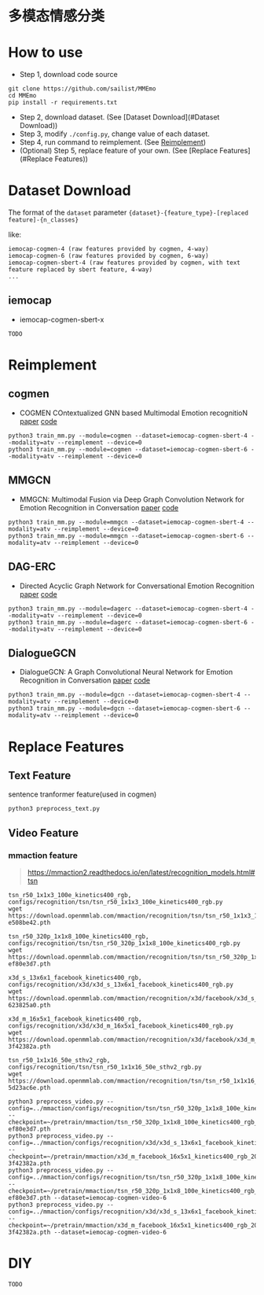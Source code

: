# 多模态情感分类

# How to use

- Step 1, download code source

```
git clone https://github.com/sailist/MMEmo
cd MMEmo
pip install -r requirements.txt
```

- Step 2, download dataset. (See [Dataset Download](#Dataset Download))
- Step 3, modify `./config.py`, change value of each dataset.
- Step 4, run command to reimplement. (See [Reimplement](#Reimplement))
- (Optional) Step 5, replace feature of your own. (See [Replace Features](#Replace Features))

# Dataset Download

The format of the `dataset` parameter `{dataset}-{feature_type}-[replaced feature]-{n_classes}`

like:

```
iemocap-cogmen-4 (raw features provided by cogmen, 4-way)
iemocap-cogmen-6 (raw features provided by cogmen, 6-way)
iemocap-cogmen-sbert-4 (raw features provided by cogmen, with text feature replaced by sbert feature, 4-way)
...
```

## iemocap

- iemocap-cogmen-sbert-x

```
TODO
```

# Reimplement

## cogmen

- COGMEN COntextualized GNN based Multimodal Emotion
  recognitioN [paper](https://arxiv.org/abs/2205.02455) [code](https://github.com/exploration-lab/cogmen)

```
python3 train_mm.py --module=cogmen --dataset=iemocap-cogmen-sbert-4 --modality=atv --reimplement --device=0 
python3 train_mm.py --module=cogmen --dataset=iemocap-cogmen-sbert-6 --modality=atv --reimplement --device=0
```

## MMGCN

- MMGCN: Multimodal Fusion via Deep Graph Convolution Network for Emotion Recognition in
  Conversation [paper](https://aclanthology.org/2021.acl-long.440.pdf) [code](https://github.com/hujingwen6666/MMGCN)

```
python3 train_mm.py --module=mmgcn --dataset=iemocap-cogmen-sbert-4 --modality=atv --reimplement --device=0 
python3 train_mm.py --module=mmgcn --dataset=iemocap-cogmen-sbert-6 --modality=atv --reimplement --device=0
```

## DAG-ERC

- Directed Acyclic Graph Network for Conversational Emotion
  Recognition [paper](https://arxiv.org/abs/2105.12907) [code](https://github.com/shenwzh3/DAG-ERC/)

```
python3 train_mm.py --module=dagerc --dataset=iemocap-cogmen-sbert-4 --modality=atv --reimplement --device=0 
python3 train_mm.py --module=dagerc --dataset=iemocap-cogmen-sbert-6 --modality=atv --reimplement --device=0
```

## DialogueGCN

- DialogueGCN: A Graph Convolutional Neural Network for Emotion Recognition in
  Conversation [paper](https://arxiv.org/abs/1908.11540) [code](https://github.com/mianzhang/dialogue_gcn)

```
python3 train_mm.py --module=dgcn --dataset=iemocap-cogmen-sbert-4 --modality=atv --reimplement --device=0
python3 train_mm.py --module=dgcn --dataset=iemocap-cogmen-sbert-6 --modality=atv --reimplement --device=0
```

# Replace Features

## Text Feature

sentence tranformer feature(used in cogmen)

```
python3 preprocess_text.py
```

## Video Feature

### mmaction feature

> https://mmaction2.readthedocs.io/en/latest/recognition_models.html#tsn

```
tsn_r50_1x1x3_100e_kinetics400_rgb, configs/recognition/tsn/tsn_r50_1x1x3_100e_kinetics400_rgb.py
wget https://download.openmmlab.com/mmaction/recognition/tsn/tsn_r50_1x1x3_100e_kinetics400_rgb/tsn_r50_1x1x3_100e_kinetics400_rgb_20200614-e508be42.pth

tsn_r50_320p_1x1x8_100e_kinetics400_rgb, configs/recognition/tsn/tsn_r50_320p_1x1x8_100e_kinetics400_rgb.py
wget https://download.openmmlab.com/mmaction/recognition/tsn/tsn_r50_320p_1x1x8_100e_kinetics400_rgb/tsn_r50_320p_1x1x8_100e_kinetics400_rgb_20200702-ef80e3d7.pth

x3d_s_13x6x1_facebook_kinetics400_rgb, configs/recognition/x3d/x3d_s_13x6x1_facebook_kinetics400_rgb.py
wget https://download.openmmlab.com/mmaction/recognition/x3d/facebook/x3d_s_facebook_13x6x1_kinetics400_rgb_20201027-623825a0.pth

x3d_m_16x5x1_facebook_kinetics400_rgb, configs/recognition/x3d/x3d_m_16x5x1_facebook_kinetics400_rgb.py
wget https://download.openmmlab.com/mmaction/recognition/x3d/facebook/x3d_m_facebook_16x5x1_kinetics400_rgb_20201027-3f42382a.pth

tsn_r50_1x1x16_50e_sthv2_rgb, configs/recognition/tsn/tsn_r50_1x1x16_50e_sthv2_rgb.py
wget https://download.openmmlab.com/mmaction/recognition/tsn/tsn_r50_1x1x16_50e_sthv2_rgb/tsn_r50_1x1x16_50e_sthv2_rgb_20210816-5d23ac6e.pth
```

```
python3 preprocess_video.py --config=../mmaction/configs/recognition/tsn/tsn_r50_320p_1x1x8_100e_kinetics400_rgb.py --checkpoint=~/pretrain/mmaction/tsn_r50_320p_1x1x8_100e_kinetics400_rgb_20200702-ef80e3d7.pth 
python3 preprocess_video.py --config=../mmaction/configs/recognition/x3d/x3d_s_13x6x1_facebook_kinetics400_rgb.py --checkpoint=~/pretrain/mmaction/x3d_m_facebook_16x5x1_kinetics400_rgb_20201027-3f42382a.pth
python3 preprocess_video.py --config=../mmaction/configs/recognition/tsn/tsn_r50_320p_1x1x8_100e_kinetics400_rgb.py --checkpoint=~/pretrain/mmaction/tsn_r50_320p_1x1x8_100e_kinetics400_rgb_20200702-ef80e3d7.pth --dataset=iemocap-cogmen-video-6
python3 preprocess_video.py --config=../mmaction/configs/recognition/x3d/x3d_s_13x6x1_facebook_kinetics400_rgb.py --checkpoint=~/pretrain/mmaction/x3d_m_facebook_16x5x1_kinetics400_rgb_20201027-3f42382a.pth --dataset=iemocap-cogmen-video-6
```

# DIY

```
TODO
```


